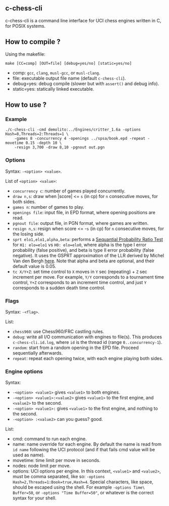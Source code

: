 ## c-chess-cli

c-chess-cli is a command line interface for UCI chess engines written in C, for POSIX systems.

## How to compile ?

Using the makefile:
```
make [CC=comp] [OUT=file] [debug=yes/no] [static=yes/no]
```
- comp: `gcc`, `clang`, `musl-gcc`, or `musl-clang`.
- file: executable output file name (default `c-chess-cli`).
- debug=yes: debug compile (slower but with `assert()` and debug info).
- static=yes: statically linked executable.

## How to use ?

### Example

```
./c-chess-cli -cmd demolito:../Engines/critter_1.6a -options Hash=8,Threads=2:Threads=1 \
    -games 8 -concurrency 4 -openings ../spsa/book.epd -repeat -movetime 0.15 -depth 10 \
    -resign 3,700 -draw 8,10 -pgnout out.pgn
```

### Options

Syntax: `-<option> <value>`.

List of `<option> <value>`:
- `concurrency c`: number of games played concurrently.
- `draw n,s`: draw when |score| <= `s` (in cp) for `n` consecutive moves, for both sides.
- `games n`: number of games to play.
- `openings file`: input file, in EPD format, where opening positions are read.
- `pgnout file`: output file, in PGN format, where games are written.
- `resign n,s`: resign when score <= -`s` (in cp) for `n` consecutive moves, for the losing side.
- `sprt elo1,elo1,alpha,beta`: performs a [Sequantial Probability Ratio Test](https://en.wikipedia.org/wiki/Sequential_probability_ratio_test)
  for `H1: elo=elo1` vs `H0: elo=elo0`, where alpha is the type I error probability (false positive),
  and beta is type II error probability (false negative). It uses the GSPRT approximation of the LLR
  derived by Michel Van den Bergh [here](http://hardy.uhasselt.be/Toga/GSPRT_approximation.pdf).
  Note that alpha and beta are optional, and their default value is 0.05.
- `tc X/Y+Z`: set time control to `X` moves in `Y` sec (repeating) + `Z` sec increment per move. For
  example, `Y/Y` corresponds to a tournament time control, `Y+Z` corresponds to an increment time
  control, and just `Y` corresponds to a sudden death time control.

### Flags

Syntax: `-<flag>`.

List:
- `chess960`: use Chess960/FRC castling rules.
- `debug`: write all I/O communication with engines to file(s). This produces `c-chess-cli.id.log`,
where `id` is the thread id (range `0..concurrency-1`).
- `random`: start from a random opening in the EPD file. Proceed sequentially afterwards.
- `repeat`: repeat each opening twice, with each engine playing both sides.

### Engine options

Syntax:
- `-<option> <value1>` gives `<value1>` to both engines.
- `-<option> <value1>:<value2>` gives `<value1>` to the first engine, and `<value2>` to the second.
- `-<option> <value1>:` gives `<value1>` to the first engine, and nothing to the second.
- `-<option> :<value2>` can you guess? good.

List:
- cmd: command to run each engine.
- name: name override for each engine. By default the name is read from `id name` following the UCI
  protocol (and if that fails cmd value will be used as name).
- movetime: time limit per move in seconds.
- nodes: node limit per move.
- options: UCI options per engine. In this context, `<value1>` and `<value2>`, must be comma
  separated, like so: `-options Hash=2,Threads=1:Book=true,Hash=4`. Special characters, like space,
  should be escaped using the shell. For example `-options Time\ Buffer=50`, or `-options "Time Buffer=50"`,
  or whatever is the correct syntax for your shell.
